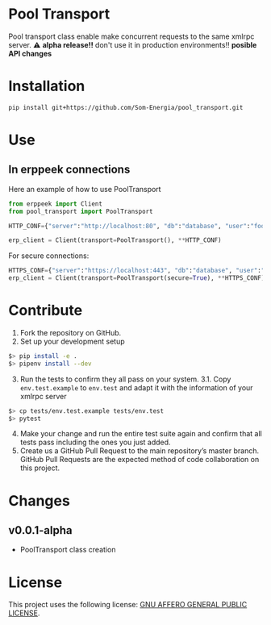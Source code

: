 # Pool Transport

Pool transport class enable make concurrent requests to the same xmlrpc server.
:warning: **alpha release!!** don't use it in production environments!! **posible API changes**

# Installation

```bash
pip install git+https://github.com/Som-Energia/pool_transport.git
```

# Use
## In erppeek connections
Here an example of how to use PoolTransport

```python
from erppeek import Client
from pool_transport import PoolTransport

HTTP_CONF={"server":"http://localhost:80", "db":"database", "user":"foo", "password":"pass"}

erp_client = Client(transport=PoolTransport(), **HTTP_CONF)
```

For secure connections:
```python
HTTPS_CONF={"server":"https://localhost:443", "db":"database", "user":"foo", "password":"pass"}
erp_client = Client(transport=PoolTransport(secure=True), **HTTPS_CONF)
```

# Contribute

1. Fork the repository on GitHub.
2. Set up your development setup
```bash
$> pip install -e .
$> pipenv install --dev
```
3. Run the tests to confirm they all pass on your system.
3.1. Copy `env.test.example` to `env.test` and adapt it with the information of your xmlrpc server
```bash
$> cp tests/env.test.example tests/env.test
$> pytest
```
4. Make your change and run the entire test suite again and confirm that all tests pass including the ones you just added.
5. Create us a GitHub Pull Request to the main repository’s master branch. GitHub Pull Requests are the expected method of code collaboration on this project.

# Changes

## v0.0.1-alpha
* PoolTransport class creation

# License
This project uses the following license: [GNU AFFERO GENERAL PUBLIC LICENSE](LICENSE). 
